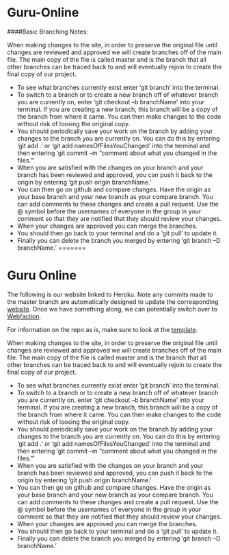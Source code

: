# Guru-Online
####Basic Branching Notes:

When making changes to the site, in order to preserve the original file until changes are reviewed and approved we will create branches off of the main file.  The main copy of the file is called master and is the branch that all other branches can be traced back to and will eventually rejoin to create the final copy of our project.
* To see what branches currently exist enter ‘git branch’ into the terminal.
* To switch to a branch or to create a new branch off of whatever branch you are currently on, enter ‘git checkout –b branchName’ into your terminal.  If you are creating a new branch, this branch will be a copy of the branch from where it came.  You can then make changes to the code without risk of loosing the original copy.
* You should periodically save your work on the branch by adding your changes to the branch you are currently on.  You can do this by entering ‘git add .’ or ‘git add namesOfFilesYouChanged’ into the terminal and then entering ‘git commit –m “comment about what you changed in the files.”’
* When you are satisfied with the changes on your branch and your branch has been reviewed and approved, you can push it back to the origin by entering ‘git push origin branchName.’
* You can then go on github and compare changes. Have the origin as your base branch and your new branch as your compare branch.  You can add comments to these changes and create a pull request.  Use the @ symbol before the usernames of everyone in the group in your comment so that they are notified that they should review your changes.
* When your changes are approved you can merge the branches.
* You should then go back to your terminal and do a ‘git pull’ to update it.
* Finally you can delete the branch you merged by entering ‘git branch –D branchName.’
=======
# Guru Online

The following is our website linked to Heroku. Note any commits made to the master branch are automatically designed to update
the corresponding [website](guru-apps.heroku.com). Once we have something along, we can potentially switch over to
[Webfaction](https://www.webfaction.com).

For information on the repo as is, make sure to look at the [template](https://github.com/Guru-Developers/Ruby-On-Rails-4.2-Template).

When making changes to the site, in order to preserve the original file until changes are reviewed and approved we will create branches off of the main file.  The main copy of the file is called master and is the branch that all other branches can be traced back to and will eventually rejoin to create the final copy of our project.
* To see what branches currently exist enter ‘git branch’ into the terminal.
* To switch to a branch or to create a new branch off of whatever branch you are currently on, enter ‘git checkout –b branchName’ into your terminal.  If you are creating a new branch, this branch will be a copy of the branch from where it came.  You can then make changes to the code without risk of loosing the original copy.
* You should periodically save your work on the branch by adding your changes to the branch you are currently on.  You can do this by entering ‘git add .’ or ‘git add namesOfFilesYouChanged’ into the terminal and then entering ‘git commit –m “comment about what you changed in the files.”’
* When you are satisfied with the changes on your branch and your branch has been reviewed and approved, you can push it back to the origin by entering ‘git push origin branchName.’
* You can then go on github and compare changes. Have the origin as your base branch and your new branch as your compare branch.  You can add comments to these changes and create a pull request.  Use the @ symbol before the usernames of everyone in the group in your comment so that they are notified that they should review your changes.
* When your changes are approved you can merge the branches.
* You should then go back to your terminal and do a ‘git pull’ to update it.
* Finally you can delete the branch you merged by entering ‘git branch –D branchName.’
